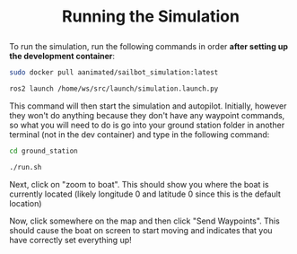 # <p style="text-align: center;"> Running the Simulation </p>

To run the simulation, run the following commands in order **after setting up the development container**:


```sh
sudo docker pull aanimated/sailbot_simulation:latest
```

```sh 
ros2 launch /home/ws/src/launch/simulation.launch.py
```

This command will then start the simulation and autopilot. Initially, however they won't do anything because they don't have any waypoint commands, so what you will need to do is go into your ground station folder in another terminal (not in the dev container) and type in the following command:  


```sh
cd ground_station
```

``` sh
./run.sh
```

Next, click on "zoom to boat". This should show you where the boat is currently located (likely longitude 0 and latitude 0 since this is the default location)

Now, click somewhere on the map and then click "Send Waypoints". This should cause the boat on screen to start moving and indicates that you have correctly set everything up!  
  